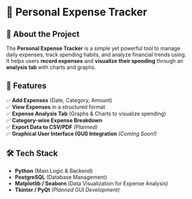 # 📌 Personal Expense Tracker

## 📖 About the Project
The **Personal Expense Tracker** is a simple yet powerful tool to manage daily expenses, track spending habits, and analyze financial trends using.  
It helps users **record expenses** and **visualize their spending** through an **analysis tab** with charts and graphs.

## 🚀 Features  
✅ **Add Expenses** (Date, Category, Amount)  
✅ **View Expenses** in a structured format  
✅ **Expense Analysis Tab** (Graphs & Charts to visualize spending)  
✅ **Category-wise Expense Breakdown**  
✅ **Export Data to CSV/PDF** *(Planned)*  
✅ **Graphical User Interface (GUI) Integration** *(Coming Soon!)*  

## 🛠️ Tech Stack   
- **Python** (Main Logic & Backend)  
- **PostgreSQL** (Database Management)  
- **Matplotlib / Seaborn** (Data Visualization for Expense Analysis)  
- **Tkinter / PyQt** *(Planned GUI Development)*  
 
